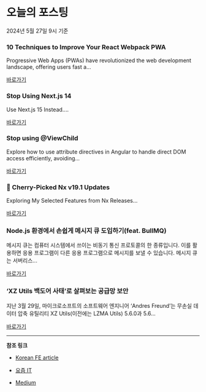# 오늘의 포스팅 
2024년 5월 27일 9시 기준 

### 10 Techniques to Improve Your React Webpack PWA 

 Progressive Web Apps (PWAs) have revolutionized the web development landscape, offering users fast a... 

 [바로가기](https://medium.com/m/signin?actionUrl=https%3A%2F%2Fmedium.com%2F_%2Fbookmark%2Fp%2F922be80e66b4&operation=register&redirect=https%3A%2F%2Fmedium.com%2F%40PradipBhusnar%2F10-techniques-to-improve-your-react-webpack-pwa-922be80e66b4&source=---------0-84----------reactjs------bookmark_preview----92a559db_c08f_422a_b3e3_0edd3aac8e30-------) 

### Stop Using Next.js 14 

 Use Next.js 15 Instead.... 

 [바로가기](https://medium.com/m/signin?actionUrl=https%3A%2F%2Fmedium.com%2F_%2Fbookmark%2Fp%2F538f35404ea4&operation=register&redirect=https%3A%2F%2Flevelup.gitconnected.com%2Fstop-using-next-js-14-538f35404ea4&source=---------0-84----------nextjs------bookmark_preview----8d13eed7_55e7_40c2_8c66_9101fa68703e-------) 

### Stop using @ViewChild 

 Explore how to use attribute directives in Angular to handle direct DOM access efficiently, avoiding... 

 [바로가기](https://medium.com/m/signin?actionUrl=https%3A%2F%2Fmedium.com%2F_%2Fbookmark%2Fp%2F36479592bef7&operation=register&redirect=https%3A%2F%2Fmedium.com%2F%40rk22mar%2Fstop-using-viewchild-36479592bef7&source=---------0-84----------front_end_development------bookmark_preview----103ba0bb_6be1_4962_9470_f3ec4bf57958-------) 

### 🍒 Cherry-Picked Nx v19.1 Updates 

 Exploring My Selected Features from Nx Releases... 

 [바로가기](https://medium.com/m/signin?actionUrl=https%3A%2F%2Fmedium.com%2F_%2Fbookmark%2Fp%2F6054809de428&operation=register&redirect=https%3A%2F%2Fjgelin.medium.com%2Fcherry-picked-nx-v19-1-updates-6054809de428&source=---------0-84----------react------bookmark_preview----4097e5ce_7adf_4cdc_90c5_49c902e32c00-------) 

### Node.js 환경에서 손쉽게 메시지 큐 도입하기(feat. BullMQ) 

 메시지 큐는 컴퓨터 시스템에서 쓰이는 비동기 통신 프로토콜의 한 종류입니다. 이를 활용하면 응용 프로그램이 다른 응용 프로그램으로 메시지를 보낼 수 있습니다. 메시지 큐는 서버리스... 

 [바로가기](https://yozm.wishket.com/magazine/detail/2599/) 

### ‘XZ Utils 백도어 사태’로 살펴보는 공급망 보안 

 지난 3월 29일, 마이크로소프트의 소프트웨어 엔지니어 ‘Andres Freund’는 무손실 데이터 압축 유틸리티 XZ Utils(이전에는 LZMA Utils) 5.6.0과 5.6... 

 [바로가기](https://yozm.wishket.com/magazine/detail/2597/) 

---

**참조 링크**

- [Korean FE article](https://kofearticle.substack.com) 

- [요즘 IT](https://yozm.wishket.com/magazine) 

- [Medium](https://medium.com) 

